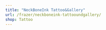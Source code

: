 ```yaml
---
title: "NeckBoneInk Tattoo&Gallery"
url: /frazer/neckboneink-tattooundgallery/
shop: Tattoo
---
```

